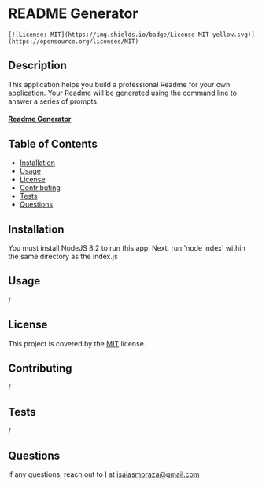 # README Generator
    [![License: MIT](https://img.shields.io/badge/License-MIT-yellow.svg)](https://opensource.org/licenses/MIT)

## Description

This application helps you build a professional Readme for your own application. Your Readme will be generated using the command line to answer a series of prompts.

#### [Readme Generator](https://www.github.com/mrza1127/09-readme-generator)

## Table of Contents
* [Installation](#installation)
* [Usage](#usage)
* [License](#license)
* [Contributing](#contributing)
* [Tests](#tests)
* [Questions](#questions)

## Installation
You must install NodeJS 8.2 to run this app. Next, run 'node index' within the same directory as the index.js

## Usage 
/

## License

This project is covered by the [MIT](https://opensource.org/licenses/MIT) license.

## Contributing

/

## Tests
/

## Questions

If any questions, reach out to [I](https://github.com/mrza1127) at 
[isaiasmoraza@gmail.com](mailto:isaiasmoraza@gmail.com)